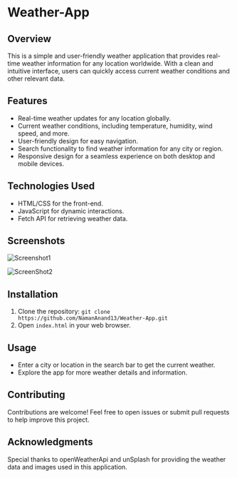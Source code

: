
# Weather-App

## Overview
This is a simple and user-friendly weather application that provides real-time weather information for any location worldwide. With a clean and intuitive interface, users can quickly access current weather conditions and other relevant data.

## Features
- Real-time weather updates for any location globally.
- Current weather conditions, including temperature, humidity, wind speed, and more.
- User-friendly design for easy navigation.
- Search functionality to find weather information for any city or region.
- Responsive design for a seamless experience on both desktop and mobile devices.

## Technologies Used
- HTML/CSS for the front-end.
- JavaScript for dynamic interactions.
- Fetch API for retrieving weather data.

## Screenshots
![Screenshot1](image.png)

![ScreenShot2](image-1.png)

## Installation
1. Clone the repository: `git clone https://github.com/NamanAnand13/Weather-App.git`
2. Open `index.html` in your web browser.

## Usage
- Enter a city or location in the search bar to get the current weather.
- Explore the app for more weather details and information.

## Contributing
Contributions are welcome! Feel free to open issues or submit pull requests to help improve this project.


## Acknowledgments
Special thanks to openWeatherApi and unSplash for providing the weather data and images used in this application.

